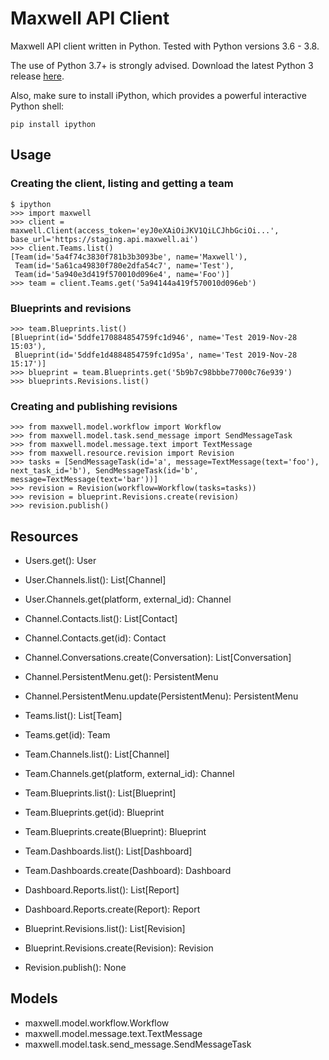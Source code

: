# Maxwell API Client

Maxwell API client written in Python. Tested with Python versions 3.6 - 3.8.

The use of Python 3.7+ is strongly advised. Download the latest Python 3
release [here](https://www.python.org/downloads/).

Also, make sure to install iPython, which provides a powerful interactive
Python shell:

    pip install ipython

## Usage

### Creating the client, listing and getting a team

    $ ipython
    >>> import maxwell
    >>> client = maxwell.Client(access_token='eyJ0eXAiOiJKV1QiLCJhbGciOi...', base_url='https://staging.api.maxwell.ai')
    >>> client.Teams.list()
    [Team(id='5a4f74c3830f781b3b3093be', name='Maxwell'),
     Team(id='5a61ca49830f780e2dfa54c7', name='Test'),
     Team(id='5a940e3d419f570010d096e4', name='Foo')]
    >>> team = client.Teams.get('5a94144a419f570010d096eb')

### Blueprints and revisions

    >>> team.Blueprints.list()
    [Blueprint(id='5ddfe170884854759fc1d946', name='Test 2019-Nov-28 15:03'),
     Blueprint(id='5ddfe1d4884854759fc1d95a', name='Test 2019-Nov-28 15:17')]
    >>> blueprint = team.Blueprints.get('5b9b7c98bbbe77000c76e939')
    >>> blueprints.Revisions.list()

### Creating and publishing revisions

    >>> from maxwell.model.workflow import Workflow
    >>> from maxwell.model.task.send_message import SendMessageTask
    >>> from maxwell.model.message.text import TextMessage
    >>> from maxwell.resource.revision import Revision
    >>> tasks = [SendMessageTask(id='a', message=TextMessage(text='foo'), next_task_id='b'), SendMessageTask(id='b', message=TextMessage(text='bar'))]
    >>> revision = Revision(workflow=Workflow(tasks=tasks))
    >>> revision = blueprint.Revisions.create(revision)
    >>> revision.publish()

## Resources

- Users.get(): User
- User.Channels.list(): List[Channel]
- User.Channels.get(platform, external_id): Channel

- Channel.Contacts.list(): List[Contact]
- Channel.Contacts.get(id): Contact
- Channel.Conversations.create(Conversation): List[Conversation]
- Channel.PersistentMenu.get(): PersistentMenu
- Channel.PersistentMenu.update(PersistentMenu): PersistentMenu

- Teams.list(): List[Team]
- Teams.get(id): Team
- Team.Channels.list(): List[Channel]
- Team.Channels.get(platform, external_id): Channel
- Team.Blueprints.list(): List[Blueprint]
- Team.Blueprints.get(id): Blueprint
- Team.Blueprints.create(Blueprint): Blueprint
- Team.Dashboards.list(): List[Dashboard]
- Team.Dashboards.create(Dashboard): Dashboard

- Dashboard.Reports.list(): List[Report]
- Dashboard.Reports.create(Report): Report

- Blueprint.Revisions.list(): List[Revision]
- Blueprint.Revisions.create(Revision): Revision

- Revision.publish(): None

## Models

- maxwell.model.workflow.Workflow
- maxwell.model.message.text.TextMessage
- maxwell.model.task.send_message.SendMessageTask
